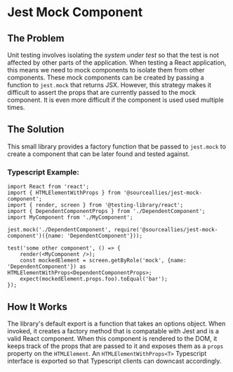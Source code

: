 # Jest Mock Component

## The Problem

Unit testing involves isolating the *system under test* so that the test is not affected by other parts of the application. When testing a React application, this means we need to mock components to isolate them from other components. These mock components can be created by passing a function to `jest.mock` that returns JSX. However, this strategy makes it difficult to assert the props that are currently passed to the mock component. It is even more difficult if the component is used used multiple times.

## The Solution

This small library provides a factory function that be passed to `jest.mock` to create a component that can be later found and tested against.

### Typescript Example:

```tsx
import React from 'react';
import { HTMLElementWithProps } from '@sourceallies/jest-mock-component';
import { render, screen } from '@testing-library/react';
import { DependentComponentProps } from './DependentComponent';
import MyComponent from './MyComponent';

jest.mock('./DependentComponent', require('@sourceallies/jest-mock-component')({name: 'DependentComponent'}));

test('some other component', () => {
    render(<MyComponent />);
    const mockedElement = screen.getByRole('mock', {name: 'DependentComponent'}) as HTMLElementWithProps<DependentComponentProps>;
    expect(mockedElement.props.foo).toEqual('bar');
});
```

## How It Works

The library's default export is a function that takes an options object. When invoked, it creates a factory method that is compatable with Jest and is a valid React component. When this component is rendered to the DOM, it keeps track of the props that are passed to it and exposes them as a `props` property on the `HTMLElement`. An `HTMLElementWithProps<T>` Typescript interface is exported so that Typescript clients can downcast accordingly.